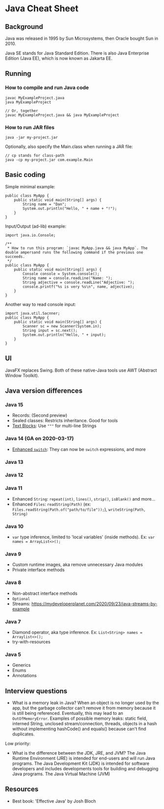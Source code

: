# Java Cheat Sheet



## Background
Java was released in 1995 by Sun Microsystems, then Oracle bought Sun in 2010. 

Java SE stands for Java Standard Edition. There is also Java Enterprise Edition (Java EE), which is now known as Jakarta EE.



## Running

### How to compile and run Java code

    javac MyExampleProject.java
    java MyExampleProject

    // Or, together
    javac MyExampleProject.java && java MyExampleProject

### How to run JAR files

    java -jar my-project.jar

Optionally, also specify the Main.class when running a JAR file:

    // cp stands for class-path
    java -cp my-project.jar com.example.Main



## Basic coding

Simple minimal example:

    public class MyApp {
        public static void main(String[] args) {
            String name = "Dan";
            System.out.println("Hello, " + name + "!");
        }
    }

Input/Output (ad-lib) example:

    import java.io.Console;
    
    /**
     * How to run this program: `javac MyApp.java && java MyApp`. The double ampersand runs the following command if the previous one succeeds.
     */
    public class MyApp {
        public static void main(String[] args) {
            Console console = System.console();
            String name = console.readLine("Name: ");
            String adjective = console.readLine("Adjective: ");
            console.printf("%s is very %s\n", name, adjective);
        }
    }

Another way to read console input:
    
    import java.util.Sacnner;
    public class MyApp {
        public static void main(String[] args) {
            Scanner sc = new Scanner(System.in);
            String input = sc.next();
            System.out.println("Hello, " + input);
        }
    }



## UI
JavaFX replaces Swing. Both of these native-Java tools use AWT (Abstract Window Toolkit).



## Java version differences

### Java 15
- Records: (Second preview)
- Sealed classes: Restricts inheritance. Good for tools
- [Text Blocks](https://openjdk.java.net/jeps/378): Use `"""` for multi-line Strings

### Java 14 (GA on 2020-03-17)
- [Enhanced `switch`](https://openjdk.java.net/jeps/361): They can now be `switch` expressions, and more

### Java 13

### Java 12

### Java 11
- Enhanced `String`: `repeat(int)`, `lines()`, `strip()`, `isBlank()` and more...
- Enhanced `Files`: `readString(Path)` (ex: `Files.readString(Path.of("path/to/file"));`), `writeString(Path, String)`

### Java 10
- `var` type inference, limited to 'local variables' (inside methods). Ex: `var names = ArrayList<>();`

### Java 9
- Custom runtime images, aka remove unnecessary Java modules
- Private interface methods

### Java 8
- Non-abstract interface methods
- `Optional`
- Streams: https://mydeveloperplanet.com/2020/09/23/java-streams-by-example

### Java 7
- Diamond operator, aka type inference. Ex: `List<String> names = Arraylist<>();`
- try-with-resources

### Java 5
- Generics
- Enums
- Annotations



## Interview questions

- What is a memory leak in Java? When an object is no longer used by the app, but the garbage collector can't remove it from memory because it is still being referenced. Eventually, this may lead to an `OutOfMemoryError`. Examples of possible memory leaks: static field, interned String, unclosed stream/connection, threads, objects in a hash without implementing hashCode() and equals() because can't find duplicates.

Low priority:
- What is the difference between the JDK, JRE, and JVM? The Java Runtime Environment (JRE) is intended for end-users and will run Java programs. The Java Development Kit (JDK) is intended for software developers and includes developments tools for building and debugging Java programs. The Java Virtual Machine (JVM) 



## Resources
- Best book: 'Effective Java' by Josh Bloch
